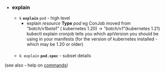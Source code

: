 
- ### explain
    - `k` **`explain`** `pod` - high level
        - explain _resource_ **Type** _pod_ 
        eg ConJob moved from 
        _"batch/v1beta1"_ ( kubernetes 1.20) -> _"batch/v1"_(kubernetes 1.21)
        kubectl explain cronjob tells you which apiVersion you should be using in your manifests (for the version of kubernetes installed  - which may be 1.20 or older)
        ####
    - `k explain` **`pod.spec`** - subset details

(see also - help on [commands](../main.md))

   
   
